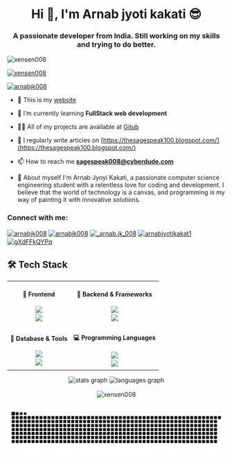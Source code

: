 <h1 align="center">Hi 👋, I'm Arnab jyoti kakati 😎</h1>
<h3 align="center">A passionate developer from India. Still working on my skills and trying to do better.</h3>

<p align="left"> <img src="https://komarev.com/ghpvc/?username=xensen008&label=Profile%20views&color=0e75b6&style=flat" alt="xensen008" /> </p>

<p align="left"> <a href="https://github.com/ryo-ma/github-profile-trophy"><img src="https://github-profile-trophy.vercel.app/?username=xensen008" alt="xensen008" /></a> </p>

<p align="left"> <a href="https://twitter.com/arnabjk008" target="blank"><img src="https://img.shields.io/twitter/follow/arnabjk008?logo=twitter&style=for-the-badge" alt="arnabjk008" /></a> </p>


- 🔭 This is my [website](https:arnabjk008.vercel.app)
- 🌱 I’m currently learning **FullStack web development**
- 👨‍💻 All of my projects are available at [Gitub](https://github.com/xensen008)
- 📝 I regularly write articles on [https://thesagespeak100.blogspot.com/](https://thesagespeak100.blogspot.com/)
- 📫 How to reach me **sagespeak008@cyberdude.com**

- 📄 About myself I'm Arnab Jyoyi Kakati, a passionate computer science engineering student with a relentless love for coding and development. I believe that the world of technology is a canvas, and programming is my way of painting it with innovative solutions.

<!-- gif -->


<!-- connection -->
<h3 align="left">Connect with me:</h3>
<p align="left">
<a href="https://twitter.com/arnabjk008" target="blank"><img align="center" src="https://raw.githubusercontent.com/rahuldkjain/github-profile-readme-generator/master/src/images/icons/Social/twitter.svg" alt="arnabjk008" height="30" width="40" /></a>
<a href="https://linkedin.com/in/arnabjk008" target="blank"><img align="center" src="https://raw.githubusercontent.com/rahuldkjain/github-profile-readme-generator/master/src/images/icons/Social/linked-in-alt.svg" alt="arnabjk008" height="30" width="40" /></a>
<a href="https://instagram.com/_arnab.jk_008" target="blank"><img align="center" src="https://raw.githubusercontent.com/rahuldkjain/github-profile-readme-generator/master/src/images/icons/Social/instagram.svg" alt="_arnab.jk_008" height="30" width="40" /></a>
<a href="https://www.hackerearth.com/arnabjyotikakat1" target="blank"><img align="center" src="https://raw.githubusercontent.com/rahuldkjain/github-profile-readme-generator/master/src/images/icons/Social/hackerearth.svg" alt="arnabjyotikakat1" height="30" width="40" /></a>
<a href="https://discord.gg/gXdFFkQYPq" target="blank"><img align="center" src="https://raw.githubusercontent.com/rahuldkjain/github-profile-readme-generator/master/src/images/icons/Social/discord.svg" alt="gXdFFkQYPq" height="30" width="40" /></a>
</p>


<!-- techstack -->

## 🛠️ Tech Stack

<div align="center">
  <table>
    <tr>
      <td align="center">
        <h4>🎨 Frontend</h4>
        <img src="https://skillicons.dev/icons?i=html,css,js,ts,react,redux" /><br/>
        <img src="https://skillicons.dev/icons?i=sass,tailwind,bootstrap,webpack" />
      </td>
      <td align="center">
        <h4>🔧 Backend & Frameworks</h4>
        <img src="https://skillicons.dev/icons?i=nodejs,express,python,django" /><br/>
        <img src="https://skillicons.dev/icons?i=nginx,heroku,firebase,gcp" />
      </td>
    </tr>
    <tr>
      <td align="center">
        <h4>📱 Database & Tools</h4>
        <img src="https://skillicons.dev/icons?i=mongodb,mysql,docker,git" /><br/>
        <img src="https://skillicons.dev/icons?i=bash,linux,pytorch,appwrite" />
      </td>
      <td align="center">
        <h4>💻 Programming Languages</h4>
        <img src="https://skillicons.dev/icons?i=c,cpp,python,js,ts" /><br/>
        <img src="https://skillicons.dev/icons?i=react,nodejs" />
      </td>
    </tr>
  </table>
</div>

<div align="center">
  <img src="https://github-readme-stats.vercel.app/api?username=xensen008&hide_title=false&hide_rank=false&show_icons=true&include_all_commits=true&count_private=true&disable_animations=false&theme=dracula&locale=en&hide_border=false&order=1" height="150" alt="stats graph"  />
  <img src="https://github-readme-stats.vercel.app/api/top-langs?username=xensen008&locale=en&hide_title=false&layout=compact&card_width=320&langs_count=5&theme=dracula&hide_border=false&order=2" height="150" alt="languages graph"  />

  <p><img align="center" src="https://github-readme-streak-stats.herokuapp.com/?user=xensen008&" alt="xensen008" /></p>
</div>

###
<picture>
  <source media="(prefers-color-scheme: dark)" srcset="https://raw.githubusercontent.com/xensen008/xensen008/output/github-contribution-grid-snake-dark.svg">
  <source media="(prefers-color-scheme: light)" srcset="https://raw.githubusercontent.com/xensen008/xensen008/output/github-contribution-grid-snake.svg">
  <img alt="github contribution grid snake animation" 
  src="https://raw.githubusercontent.com/xensen008/xensen008/output/github-contribution-grid-snake.svg">
</picture>

###

